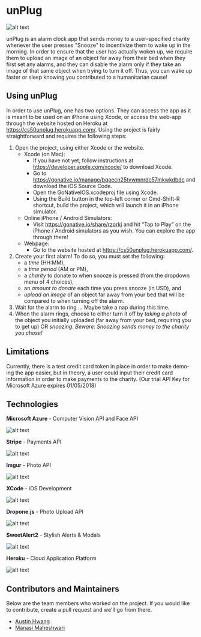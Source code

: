 # unPlug
![alt text](https://i.imgur.com/mAQuqQ6.png)

unPlug is an alarm clock app that sends money to a user-specified charity whenever the user presses "Snooze" to incentivize them to wake up in the morning. In order to ensure that the user has actually woken up, we require them to upload an image of an object far away from their bed when they first set any alarms, and they can disable the alarm only if they take an image of that same object when trying to turn it off. Thus, you can wake up faster or sleep knowing you contributed to a humanitarian cause!

## Using unPlug
In order to use unPlug, one has two options. They can access the app as it is meant to be used on an iPhone using Xcode, or access the web-app through the website hosted on Heroku at https://cs50unplug.herokuapp.com/. Using the project is fairly straightforward and requires the following steps:
1. Open the project, using either Xcode or the website.
    * Xcode (on Mac): 
        * If you have not yet, follow instructions at https://developer.apple.com/xcode/ to download Xcode. 
        * Go to https://gonative.io/manage/bqaecn25tvwmnrdc57mkwkdbdc and download the iOS Source Code.
        * Open the GoNativeIOS.xcodeproj file using Xcode.
        * Using the Build button in the top-left corner or Cmd-Shift-R shortcut, build the project, which will launch it in an iPhone simulator.
    * Online iPhone / Android Simulators:
        * Visit https://gonative.io/share/rzorkj and hit “Tap to Play” on the iPhone / Android simulators as you wish. You can explore the app through there!
    * Webpage: 
        * Go to the website hosted at https://cs50unplug.herokuapp.com/.
2. Create your first alarm! To do so, you must set the following:
    * a *time* (HH:MM),
    * a *time period* (AM or PM), 
    * a *charity* to donate to when snooze is pressed (from the dropdown menu of 4 choices), 
    * an *amount to donate* each time you press snooze (in USD), and 
    * *upload an image* of an object far away from your bed that will be compared to when turning off the alarm.
3. Wait for the alarm to ring … Maybe take a nap during this time.
4. When the alarm rings, choose to either turn it off by *taking a photo* of the object you initially uploaded (far away from your bed, requiring you to get up) OR *snoozing*. *Beware: Snoozing sends money to the charity you chose!* 
## Limitations
Currently, there is a test credit card token in place in order to make demo-ing the app easier, but in theory, a user could input their credit card information in order to make payments to the charity.
(Our trial API Key for Microsoft Azure expires 01/05/2018)

## Technologies
<p> <b>Microsoft Azure</b> - Computer Vision API and Face API</p> 

![alt text](https://www.westconcomstor.com/content/dam/wcgcom/Global/Cloud/Vendors/Microsoft/Azure/Azure%20cloud.png)

<p> <b>Stripe</b> - Payments API</p>

![alt text](https://cdn.slidesharecdn.com/ss_thumbnails/stripe-170224113653-thumbnail-4.jpg?cb=1487936764)

<p> <b>Imgur</b> - Photo API</p>

![alt text](https://i.imgur.com/gZ0IUVh.png)

<p> <b>XCode</b> - iOS Development</p>

![alt text](https://cdn.macrumors.com/article-new/2015/09/xcode-6-250x250.png)

<p> <b>Dropone.js</b> - Photo Upload API</p>

![alt text](https://dab1nmslvvntp.cloudfront.net/wp-content/uploads/2016/08/1470508920Screenshot-2016-08-06-14.36.57.png)

<p> <b>SweetAlert2</b> - Stylish Alerts & Modals</p>

![alt text](https://limonte.github.io/sweetalert2/assets/swal2-logo.png)

<p> <b>Heroku</b> - Cloud Application Platform</p>

![alt text](https://softwareengineeringdaily.com/wp-content/uploads/2016/10/herokukafka.png)


## Contributors and Maintainers
Below are the team members who worked on the project. If you would like to contribute, create a pull request and we'll go from there.
- [Austin Hwang](https://github.com/austin-hwang)
- [Manasi Maheshwari](https://github.com/manasi-m)
